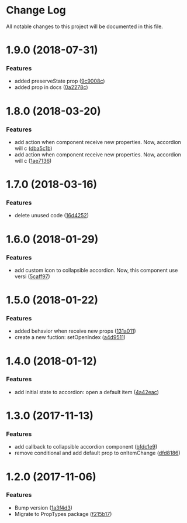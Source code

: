 # Change Log

All notable changes to this project will be documented in this file.

<a name="1.9.0"></a>
# 1.9.0 (2018-07-31)


### Features

* added preserveState prop ([9c9008c](https://github.com/SUI-Components/sui-components/commit/9c9008c))
* added prop in docs ([0a2278c](https://github.com/SUI-Components/sui-components/commit/0a2278c))



<a name="1.8.0"></a>
# 1.8.0 (2018-03-20)


### Features

* add action when component receive new properties. Now, accordion will c ([dba5c1b](https://github.com/SUI-Components/sui-components/commit/dba5c1b))
* add action when component receive new properties. Now, accordion will c ([1ae7136](https://github.com/SUI-Components/sui-components/commit/1ae7136))



<a name="1.7.0"></a>
# 1.7.0 (2018-03-16)


### Features

* delete unused code ([16d4252](https://github.com/SUI-Components/sui-components/commit/16d4252))



<a name="1.6.0"></a>
# 1.6.0 (2018-01-29)


### Features

* add custom icon to collapsible accordion. Now, this component use versi ([5caff97](https://github.com/SUI-Components/sui-components/commit/5caff97))



<a name="1.5.0"></a>
# 1.5.0 (2018-01-22)


### Features

* added behavior when receive new props ([131a011](https://github.com/SUI-Components/sui-components/commit/131a011))
* create a new fuction: setOpenIndex ([a4d9511](https://github.com/SUI-Components/sui-components/commit/a4d9511))



<a name="1.4.0"></a>
# 1.4.0 (2018-01-12)


### Features

* add initial state to accordion: open a default item ([4a42eac](https://github.com/SUI-Components/sui-components/commit/4a42eac))



<a name="1.3.0"></a>
# 1.3.0 (2017-11-13)


### Features

* add callback to collapsible accordion component ([bfdc1e9](https://github.com/SUI-Components/sui-components/commit/bfdc1e9))
* remove conditional and add default prop to onItemChange ([dfd8186](https://github.com/SUI-Components/sui-components/commit/dfd8186))



<a name="1.2.0"></a>
# 1.2.0 (2017-11-06)


### Features

* Bump version ([1a3f4d3](https://github.com/SUI-Components/sui-components/commit/1a3f4d3))
* Migrate to PropTypes package ([f215b17](https://github.com/SUI-Components/sui-components/commit/f215b17))



